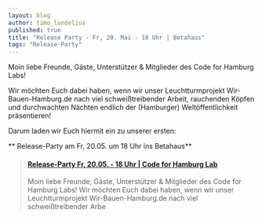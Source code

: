 ```yaml
---
layout: blog
author: timo_lundelius
published: true
title: "Release Party - Fr, 20. Mai - 18 Uhr | Betahaus"
tags: "Release-Party"
---
```

Moin liebe Freunde, 
Gäste, Unterstützer & Mitglieder des Code for Hamburg Labs! 

Wir möchten Euch dabei haben, wenn wir unser Leuchtturmprojekt Wir-Bauen-Hamburg.de nach viel schweißtreibender Arbeit, rauchenden Köpfen und durchwachten Nächten endlich der (Hamburger) Weltöffentlichkeit präsentieren! 

Darum laden wir Euch hiermit ein zu unserer ersten: 

** Release-Party am Fr, 20.05. um 18 Uhr ins Betahaus**

<blockquote class="embedly-card"><h4><a href="http://www.meetup.com/de-DE/CodeforHamburg/events/231000620/">Release-Party Fr, 20.05. - 18 Uhr | Code for Hamburg Lab</a></h4><p>Moin liebe Freunde, Gäste, Unterstützer &amp; Mitglieder des Code for Hamburg Labs! Wir möchten Euch dabei haben, wenn wir unser Leuchtturmprojekt Wir-Bauen-Hamburg.de nach viel schweißtreibender Arbe</p></blockquote>
<script async src="//cdn.embedly.com/widgets/platform.js" charset="UTF-8"></script>
